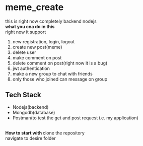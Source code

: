 # meme_create
this is right now completely backend nodejs <br>
<b> what you cna do in this </b><br>
right now it support <br>
<ol>
  <li>new registration, login, logout</li>
  <li> create new post(meme)</li>
  <li>delete user</li>
  <li>make comment on post</li>
  <li>delete comment on post(right now it is a bug)</li>
  <li>jwt authentication</li>
  <li>make a new group to chat with friends</li>
  <li>only those who joined can message on group</li>
</ol>

<h2>Tech Stack</h2>
<ul>
<li>Nodejs(backend)</li>
<li>Mongodb(database)</li>
<li>Postman(to test the get and post request i.e. my application)</li>
</ul>

<br>
<b> How to start with </b>
clone the repository <br>
navigate to desire folder<br>
